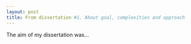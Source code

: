 ```yaml
---
layout: post
title: From dissertation #1. About goal, complexities and approach
---
```


The aim of my dissertation was...

